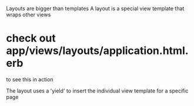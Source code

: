 
Layouts are bigger than templates
A layout is a special view template that wraps other views

# check out app/views/layouts/application.html.erb
to see this in action

The layout uses a 'yield' to insert the individual view template for a specific page
